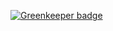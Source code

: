 

[![Greenkeeper badge](https://badges.greenkeeper.io/aknuds1/puppeteer-test.svg)](https://greenkeeper.io/)